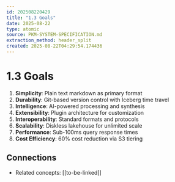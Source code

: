```yaml
---
id: 202508220429
title: "1.3 Goals"
date: 2025-08-22
type: atomic
source: PKM-SYSTEM-SPECIFICATION.md
extraction_method: header_split
created: 2025-08-22T04:29:54.174436
---
```


# 1.3 Goals

1. **Simplicity**: Plain text markdown as primary format
2. **Durability**: Git-based version control with Iceberg time travel
3. **Intelligence**: AI-powered processing and synthesis
4. **Extensibility**: Plugin architecture for customization
5. **Interoperability**: Standard formats and protocols
6. **Scalability**: Diskless lakehouse for unlimited scale
7. **Performance**: Sub-100ms query response times
8. **Cost Efficiency**: 60% cost reduction via S3 tiering

## Connections
- Related concepts: [[to-be-linked]]
